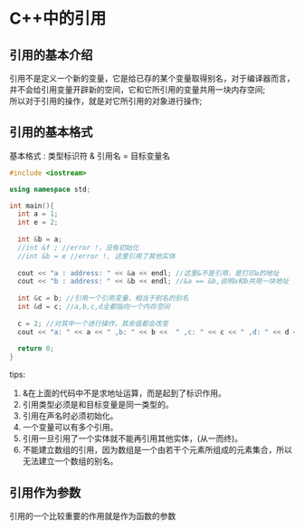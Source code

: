 # C++中的引用
## 引用的基本介绍
引用不是定义一个新的变量，它是给已存的某个变量取得别名，对于编译器而言，并不会给引用变量开辟新的空间，它和它所引用的变量共用一块内存空间;  
所以对于引用的操作，就是对它所引用的对象进行操作;  

## 引用的基本格式
基本格式 : 类型标识符 & 引用名  = 目标变量名   
```c++
#include <iostream>

using namespace std;

int main(){
  int a = 1;
  int e = 2;
  
  int &b = a;
  //int &f ; //error !，没有初始化
  //int &b = e //error !, 这里引用了其他实体
  
  cout << "a : address: " << &a << endl; //这里&不是引用，是打印a的地址
  cout << "b : address: " << &b << endl; //&a == &b,说明a和b共用一块地址
  
  int &c = b; //引用一个引用变量，相当于别名的别名
  int &d = c; //a,b,c,d全都指向一个内存空间
  
  c = 2; //对其中一个进行操作，其余值都会改变
  cout << "a: " << a << " ,b: " << b <<  " ,c: " << c << " ,d: " << d << endl;
  
  return 0;
}
```
tips:
1. &在上面的代码中不是求地址运算，而是起到了标识作用。
2. 引用类型必须是和目标变量是同一类型的。
3. 引用在声名时必须初始化。
4. 一个变量可以有多个引用。
5. 引用一旦引用了一个实体就不能再引用其他实体，(从一而终)。
6. 不能建立数组的引用，因为数组是一个由若干个元素所组成的元素集合，所以无法建立一个数组的别名。

## 引用作为参数
引用的一个比较重要的作用就是作为函数的参数
